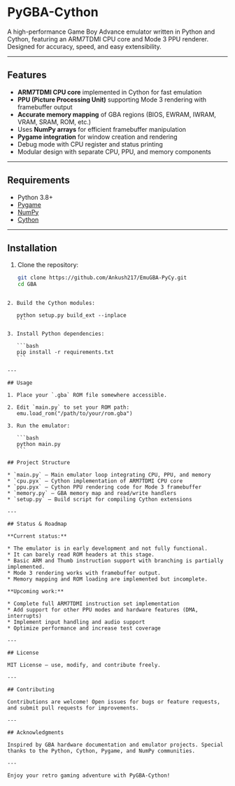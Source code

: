 
# PyGBA-Cython

A high-performance Game Boy Advance emulator written in Python and Cython, featuring an ARM7TDMI CPU core and Mode 3 PPU renderer. Designed for accuracy, speed, and easy extensibility.

---

## Features

- **ARM7TDMI CPU core** implemented in Cython for fast emulation  
- **PPU (Picture Processing Unit)** supporting Mode 3 rendering with framebuffer output  
- **Accurate memory mapping** of GBA regions (BIOS, EWRAM, IWRAM, VRAM, SRAM, ROM, etc.)  
- Uses **NumPy arrays** for efficient framebuffer manipulation  
- **Pygame integration** for window creation and rendering  
- Debug mode with CPU register and status printing  
- Modular design with separate CPU, PPU, and memory components  

---

## Requirements

- Python 3.8+  
- [Pygame](https://www.pygame.org/)  
- [NumPy](https://numpy.org/)  
- [Cython](https://cython.org/)  

---

## Installation

1. Clone the repository:

   ```bash
   git clone https://github.com/Ankush217/EmuGBA-PyCy.git
   cd GBA
````

2. Build the Cython modules:

   python setup.py build_ext --inplace
   ```

3. Install Python dependencies:

   ```bash
   pip install -r requirements.txt
   ```

---

## Usage

1. Place your `.gba` ROM file somewhere accessible.

2. Edit `main.py` to set your ROM path:
   emu.load_rom("/path/to/your/rom.gba")

3. Run the emulator:

   ```bash
   python main.py
   ```

## Project Structure

* `main.py` — Main emulator loop integrating CPU, PPU, and memory
* `cpu.pyx` — Cython implementation of ARM7TDMI CPU core
* `ppu.pyx` — Cython PPU rendering code for Mode 3 framebuffer
* `memory.py` — GBA memory map and read/write handlers
* `setup.py` — Build script for compiling Cython extensions

---

## Status & Roadmap

**Current status:**

* The emulator is in early development and not fully functional.
* It can barely read ROM headers at this stage.
* Basic ARM and Thumb instruction support with branching is partially implemented.
* Mode 3 rendering works with framebuffer output.
* Memory mapping and ROM loading are implemented but incomplete.

**Upcoming work:**

* Complete full ARM7TDMI instruction set implementation
* Add support for other PPU modes and hardware features (DMA, interrupts)
* Implement input handling and audio support
* Optimize performance and increase test coverage

---

## License

MIT License — use, modify, and contribute freely.

---

## Contributing

Contributions are welcome! Open issues for bugs or feature requests, and submit pull requests for improvements.

---

## Acknowledgments

Inspired by GBA hardware documentation and emulator projects. Special thanks to the Python, Cython, Pygame, and NumPy communities.

---

Enjoy your retro gaming adventure with PyGBA-Cython!
